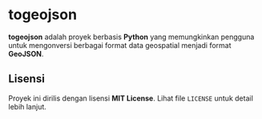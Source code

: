 # togeojson

**togeojson** adalah proyek berbasis **Python** yang memungkinkan pengguna untuk mengonversi berbagai format data geospatial menjadi format **GeoJSON**.

## Lisensi
Proyek ini dirilis dengan lisensi **MIT License**. Lihat file `LICENSE` untuk detail lebih lanjut.

